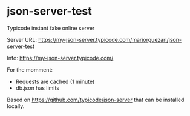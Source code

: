 # json-server-test
Typicode instant fake online server

Server URL: https://my-json-server.typicode.com/mariorguezari/json-server-test

Info: https://my-json-server.typicode.com/

For the momment:

- Requests are cached (1 minute)
- db.json has limits

Based on https://github.com/typicode/json-server that can be installed locally.
